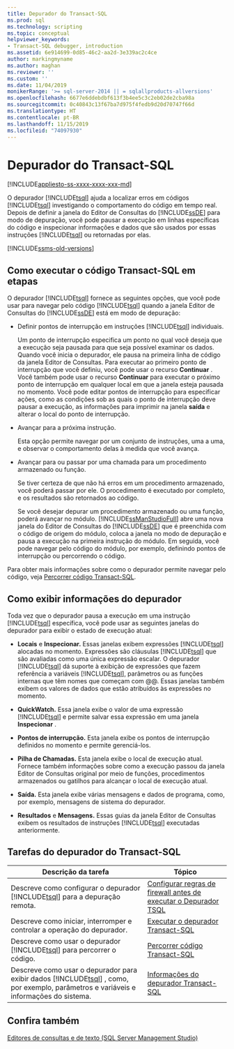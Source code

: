 ```yaml
---
title: Depurador do Transact-SQL
ms.prod: sql
ms.technology: scripting
ms.topic: conceptual
helpviewer_keywords:
- Transact-SQL debugger, introduction
ms.assetid: 6e914699-0d85-46c2-aa2d-3e339ac2c4ce
author: markingmyname
ms.author: maghan
ms.reviewer: ''
ms.custom: ''
ms.date: 11/04/2019
monikerRange: '>= sql-server-2014 || = sqlallproducts-allversions'
ms.openlocfilehash: 6677e6ddebdbf613f3b4ee5c3c2eb02de2cba98a
ms.sourcegitcommit: 0c40843c13f67ba7d975f4fedb9d20d70747f66d
ms.translationtype: HT
ms.contentlocale: pt-BR
ms.lasthandoff: 11/15/2019
ms.locfileid: "74097930"
---
```

# <a name="transact-sql-debugger"></a>Depurador do Transact-SQL

[!INCLUDE[appliesto-ss-xxxx-xxxx-xxx-md](../../includes/appliesto-ss-xxxx-xxxx-xxx-md.md)]

O depurador [!INCLUDE[tsql](../../includes/tsql-md.md)] ajuda a localizar erros em códigos [!INCLUDE[tsql](../../includes/tsql-md.md)] investigando o comportamento do código em tempo real. Depois de definir a janela do Editor de Consultas do [!INCLUDE[ssDE](../../includes/ssde-md.md)] para modo de depuração, você pode pausar a execução em linhas específicas do código e inspecionar informações e dados que são usados por essas instruções [!INCLUDE[tsql](../../includes/tsql-md.md)] ou retornadas por elas.

[!INCLUDE[ssms-old-versions](../../includes/ssms-old-versions.md)]

## <a name="stepping-through-transact-sql-code"></a>Como executar o código Transact-SQL em etapas

O depurador [!INCLUDE[tsql](../../includes/tsql-md.md)] fornece as seguintes opções, que você pode usar para navegar pelo código [!INCLUDE[tsql](../../includes/tsql-md.md)] quando a janela Editor de Consultas do [!INCLUDE[ssDE](../../includes/ssde-md.md)] está em modo de depuração:

- Definir pontos de interrupção em instruções [!INCLUDE[tsql](../../includes/tsql-md.md)] individuais.

    Um ponto de interrupção especifica um ponto no qual você deseja que a execução seja pausada para que seja possível examinar os dados. Quando você inicia o depurador, ele pausa na primeira linha de código da janela Editor de Consultas. Para executar ao primeiro ponto de interrupção que você definiu, você pode usar o recurso **Continuar** . Você também pode usar o recurso **Continuar** para executar o próximo ponto de interrupção em qualquer local em que a janela esteja pausada no momento. Você pode editar pontos de interrupção para especificar ações, como as condições sob as quais o ponto de interrupção deve pausar a execução, as informações para imprimir na janela **saída** e alterar o local do ponto de interrupção.  

- Avançar para a próxima instrução.  

    Esta opção permite navegar por um conjunto de instruções, uma a uma, e observar o comportamento delas à medida que você avança.  

- Avançar para ou passar por uma chamada para um procedimento armazenado ou função.  

    Se tiver certeza de que não há erros em um procedimento armazenado, você poderá passar por ele. O procedimento é executado por completo, e os resultados são retornados ao código.  

    Se você desejar depurar um procedimento armazenado ou uma função, poderá avançar no módulo. [!INCLUDE[ssManStudioFull](../../includes/ssmanstudiofull-md.md)] abre uma nova janela do Editor de Consultas do [!INCLUDE[ssDE](../../includes/ssde-md.md)] que é preenchida com o código de origem do módulo, coloca a janela no modo de depuração e pausa a execução na primeira instrução do módulo. Em seguida, você pode navegar pelo código do módulo, por exemplo, definindo pontos de interrupção ou percorrendo o código.  

Para obter mais informações sobre como o depurador permite navegar pelo código, veja [Percorrer código Transact-SQL](../../relational-databases/scripting/step-through-transact-sql-code.md).  

## <a name="viewing-debugger-information"></a>Como exibir informações do depurador

Toda vez que o depurador pausa a execução em uma instrução [!INCLUDE[tsql](../../includes/tsql-md.md)] específica, você pode usar as seguintes janelas do depurador para exibir o estado de execução atual:  

- **Locais** e **Inspecionar.** Essas janelas exibem expressões [!INCLUDE[tsql](../../includes/tsql-md.md)] alocadas no momento. Expressões são cláusulas [!INCLUDE[tsql](../../includes/tsql-md.md)] que são avaliadas como uma única expressão escalar. O depurador [!INCLUDE[tsql](../../includes/tsql-md.md)] dá suporte à exibição de expressões que fazem referência a variáveis [!INCLUDE[tsql](../../includes/tsql-md.md)], parâmetros ou as funções internas que têm nomes que começam com @@. Essas janelas também exibem os valores de dados que estão atribuídos às expressões no momento.  

- **QuickWatch.** Essa janela exibe o valor de uma expressão [!INCLUDE[tsql](../../includes/tsql-md.md)] e permite salvar essa expressão em uma janela **Inspecionar** .  

- **Pontos de interrupção.** Esta janela exibe os pontos de interrupção definidos no momento e permite gerenciá-los.  

- **Pilha de Chamadas.** Esta janela exibe o local de execução atual. Fornece também informações sobre como a execução passou da janela Editor de Consultas original por meio de funções, procedimentos armazenados ou gatilhos para alcançar o local de execução atual.  

- **Saída.** Esta janela exibe várias mensagens e dados de programa, como, por exemplo, mensagens de sistema do depurador.  

- **Resultados** e **Mensagens.** Essas guias da janela Editor de Consultas exibem os resultados de instruções [!INCLUDE[tsql](../../includes/tsql-md.md)] executadas anteriormente.  

## <a name="transact-sql-debugger-tasks"></a>Tarefas do depurador do Transact-SQL  

|Descrição da tarefa|Tópico|  
|----------------------|-----------|  
|Descreve como configurar o depurador [!INCLUDE[tsql](../../includes/tsql-md.md)] para a depuração remota.|[Configurar regras de firewall antes de executar o Depurador TSQL](../../relational-databases/scripting/configure-firewall-rules-before-running-the-tsql-debugger.md)|  
|Descreve como iniciar, interromper e controlar a operação do depurador.|[Executar o depurador Transact-SQL](../../relational-databases/scripting/run-the-transact-sql-debugger.md)|  
|Descreve como usar o depurador [!INCLUDE[tsql](../../includes/tsql-md.md)] para percorrer o código.|[Percorrer código Transact-SQL](../../relational-databases/scripting/step-through-transact-sql-code.md)|  
|Descreve como usar o depurador para exibir dados [!INCLUDE[tsql](../../includes/tsql-md.md)] , como, por exemplo, parâmetros e variáveis e informações do sistema.|[Informações do depurador Transact-SQL](../../relational-databases/scripting/transact-sql-debugger-information.md)|  

## <a name="see-also"></a>Confira também

[Editores de consultas e de texto &#40;SQL Server Management Studio&#41;](../../relational-databases/scripting/query-and-text-editors-sql-server-management-studio.md)
